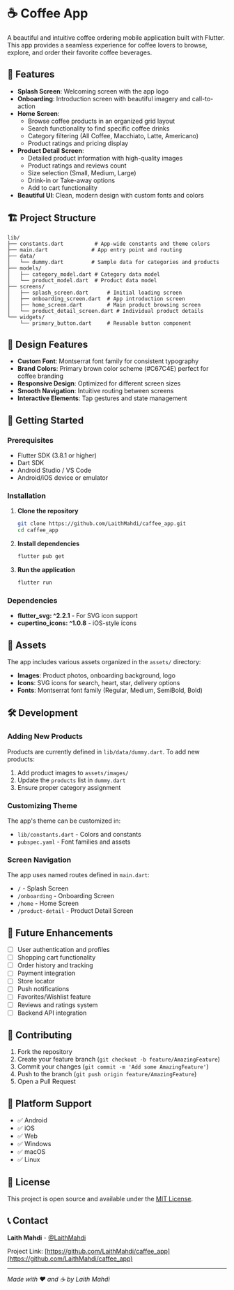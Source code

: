 # ☕ Coffee App

A beautiful and intuitive coffee ordering mobile application built with Flutter. This app provides a seamless experience for coffee lovers to browse, explore, and order their favorite coffee beverages.

## 📱 Features

- **Splash Screen**: Welcoming screen with the app logo
- **Onboarding**: Introduction screen with beautiful imagery and call-to-action
- **Home Screen**: 
  - Browse coffee products in an organized grid layout
  - Search functionality to find specific coffee drinks
  - Category filtering (All Coffee, Macchiato, Latte, Americano)
  - Product ratings and pricing display
- **Product Detail Screen**:
  - Detailed product information with high-quality images
  - Product ratings and reviews count
  - Size selection (Small, Medium, Large)
  - Drink-in or Take-away options
  - Add to cart functionality
- **Beautiful UI**: Clean, modern design with custom fonts and colors

## 🏗️ Project Structure

```
lib/
├── constants.dart          # App-wide constants and theme colors
├── main.dart              # App entry point and routing
├── data/
│   └── dummy.dart         # Sample data for categories and products
├── models/
│   ├── category_model.dart # Category data model
│   └── product_model.dart  # Product data model
├── screens/
│   ├── splash_screen.dart      # Initial loading screen
│   ├── onboarding_screen.dart  # App introduction screen
│   ├── home_screen.dart        # Main product browsing screen
│   └── product_detail_screen.dart # Individual product details
└── widgets/
    └── primary_button.dart     # Reusable button component
```

## 🎨 Design Features

- **Custom Font**: Montserrat font family for consistent typography
- **Brand Colors**: Primary brown color scheme (#C67C4E) perfect for coffee branding
- **Responsive Design**: Optimized for different screen sizes
- **Smooth Navigation**: Intuitive routing between screens
- **Interactive Elements**: Tap gestures and state management

## 🚀 Getting Started

### Prerequisites

- Flutter SDK (3.8.1 or higher)
- Dart SDK
- Android Studio / VS Code
- Android/iOS device or emulator

### Installation

1. **Clone the repository**
   ```bash
   git clone https://github.com/LaithMahdi/caffee_app.git
   cd caffee_app
   ```

2. **Install dependencies**
   ```bash
   flutter pub get
   ```

3. **Run the application**
   ```bash
   flutter run
   ```

### Dependencies

- **flutter_svg: ^2.2.1** - For SVG icon support
- **cupertino_icons: ^1.0.8** - iOS-style icons

## 📂 Assets

The app includes various assets organized in the `assets/` directory:

- **Images**: Product photos, onboarding background, logo
- **Icons**: SVG icons for search, heart, star, delivery options
- **Fonts**: Montserrat font family (Regular, Medium, SemiBold, Bold)

## 🛠️ Development

### Adding New Products

Products are currently defined in `lib/data/dummy.dart`. To add new products:

1. Add product images to `assets/images/`
2. Update the `products` list in `dummy.dart`
3. Ensure proper category assignment

### Customizing Theme

The app's theme can be customized in:
- `lib/constants.dart` - Colors and constants
- `pubspec.yaml` - Font families and assets

### Screen Navigation

The app uses named routes defined in `main.dart`:
- `/` - Splash Screen
- `/onboarding` - Onboarding Screen  
- `/home` - Home Screen
- `/product-detail` - Product Detail Screen

## 🎯 Future Enhancements

- [ ] User authentication and profiles
- [ ] Shopping cart functionality
- [ ] Order history and tracking
- [ ] Payment integration
- [ ] Store locator
- [ ] Push notifications
- [ ] Favorites/Wishlist feature
- [ ] Reviews and ratings system
- [ ] Backend API integration

## 🤝 Contributing

1. Fork the repository
2. Create your feature branch (`git checkout -b feature/AmazingFeature`)
3. Commit your changes (`git commit -m 'Add some AmazingFeature'`)
4. Push to the branch (`git push origin feature/AmazingFeature`)
5. Open a Pull Request

## 📱 Platform Support

- ✅ Android
- ✅ iOS
- ✅ Web
- ✅ Windows
- ✅ macOS
- ✅ Linux

## 📄 License

This project is open source and available under the [MIT License](LICENSE).

## 📞 Contact

**Laith Mahdi** - [@LaithMahdi](https://github.com/LaithMahdi)

Project Link: [https://github.com/LaithMahdi/caffee_app](https://github.com/LaithMahdi/caffee_app)

---

*Made with ❤️ and ☕ by Laith Mahdi*
